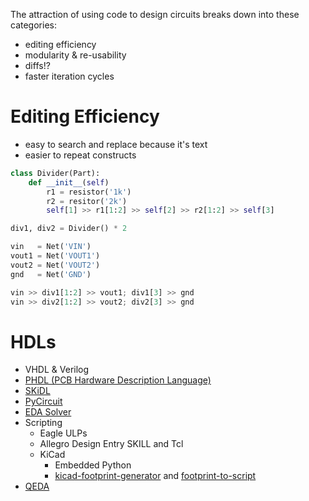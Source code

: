 The attraction of using code to design circuits breaks down into these categories:

- editing efficiency
- modularity & re-usability
- diffs!?
- faster iteration cycles

# Editing Efficiency

- easy to search and replace because it's text
- easier to repeat constructs

```python
class Divider(Part):
    def __init__(self)
        r1 = resistor('1k')
        r2 = resitor('2k')
        self[1] >> r1[1:2] >> self[2] >> r2[1:2] >> self[3]

div1, div2 = Divider() * 2

vin   = Net('VIN')
vout1 = Net('VOUT1')
vout2 = Net('VOUT2')
gnd   = Net('GND')

vin >> div1[1:2] >> vout1; div1[3] >> gnd
vin >> div2[1:2] >> vout2; div2[3] >> gnd
```

# HDLs

- VHDL & Verilog
- [PHDL (PCB Hardware Description Language)](https://sourceforge.net/projects/phdl)
- [SKiDL](https://github.com/xesscorp/skidl])
- [PyCircuit](https://github.com/dvc94ch/pycircuit)
- [EDA Solver](http://edasolver.com)
- Scripting
    - Eagle ULPs
    - Allegro Design Entry SKILL and Tcl
    - KiCad 
        - Embedded Python
        - [kicad-footprint-generator](https://github.com/pointhi/kicad-footprint-generator) and [footprint-to-script](https://github.com/ppelleti/footprint-to-script)
- [QEDA](http://qeda.org)
